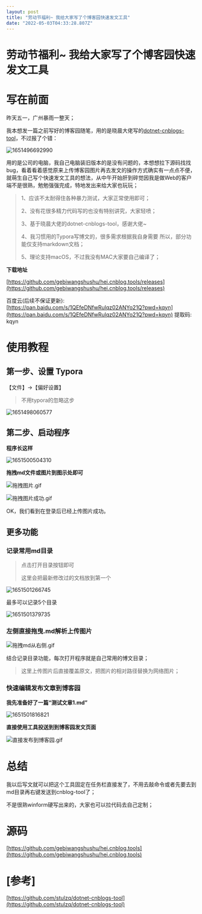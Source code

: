 ```yaml
---
layout: post
title: "劳动节福利~ 我给大家写了个博客园快速发文工具"
date: "2022-05-03T04:33:28.807Z"
---
```

劳动节福利~ 我给大家写了个博客园快速发文工具
=======================

写在前面
====

昨天五一，广州暴雨一整天；

我本想发一篇之前写好的博客园随笔，用的是晓晨大佬写的[dotnet-cnblogs-tool](https://github.com/stulzq/dotnet-cnblogs-tool)，不过报了个错：

![1651496692990](https://img2022.cnblogs.com/blog/641760/202205/641760-20220502230201749-2088274089.png)

用的是公司的电脑，我自己电脑装旧版本的是没有问题的，本想想拉下源码找找bug，看着看着感觉原来上传博客园图片再去发文的操作方式确实有一点点不便，就萌生自己写个快速发文工具的想法，从中午开始肝到碎觉因我是做Web的客户端不是很熟，勉勉强强完成，特地发出来给大家也玩玩；

> 1、应该不太耐得住各种暴力测试，大家正常使用即可；
> 
> 2、没有花很多精力代码写的也没有特别讲究，大家轻喷；
> 
> 3、基于晓晨大佬的dotnet-cnblogs-tool，感谢大佬~
> 
> 4、我习惯用的Typora写博文的，很多需求根据我自身需要 所以，部分功能仅支持markdown文档；
> 
> 5、理论支持macOS，不过我没有MAC大家要自己编译了；

**下载地址**

[https://github.com/gebiwangshushu/hei.cnblog.tools/releases](https://github.com/gebiwangshushu/hei.cnblog.tools/releases)

百度云(后续不保证更新): [https://pan.baidu.com/s/1QEfeDNfwRulqz02ANYo21Q?pwd=kqyn](https://pan.baidu.com/s/1QEfeDNfwRulqz02ANYo21Q?pwd=kqyn) 提取码: kqyn

使用教程
====

第一步、设置 Typora
-------------

【文件】->【偏好设置】

> 不用typora的忽略这步

![1651498060577](https://img2022.cnblogs.com/blog/641760/202205/641760-20220502230201524-1588653939.png)

第二步、启动程序
--------

**程序长这样**

![1651500504310](https://img2022.cnblogs.com/blog/641760/202205/641760-20220502230201310-52071572.png)

**拖拽md文件或图片到图示处即可**

![拖拽图片.gif](https://img2022.cnblogs.com/blog/641760/202205/641760-20220502230201047-177245739.gif)

![拖拽图片成功.gif](https://img2022.cnblogs.com/blog/641760/202205/641760-20220502230200707-1920617849.gif)

OK，我们看到在登录后已经上传图片成功。

更多功能
----

### 记录常用md目录

> 点击打开目录按钮即可
> 
> 这里会把最新修改过的文档放到第一个

![1651501266745](https://img2022.cnblogs.com/blog/641760/202205/641760-20220502230200470-634154757.png)

最多可以记录5个目录

![1651501379735](https://img2022.cnblogs.com/blog/641760/202205/641760-20220502230200174-1481025367.png)

### 左侧直接拖曳.md解析上传图片

![拖拽md从右侧.gif](https://img2022.cnblogs.com/blog/641760/202205/641760-20220502230159785-1216291795.gif)

结合记录目录功能，每次打开程序就是自己常用的博文目录；

> 这里上传图片后直接覆盖原文，把图片的相对路径替换为网络图片；

### 快速编辑发布文章到博客园

**我先准备好了一篇“测试文章1.md”**

![1651501816821](https://img2022.cnblogs.com/blog/641760/202205/641760-20220502230158583-665148295.png)

**直接使用工具投送到到博客园发文页面**

![直接发布到博客园.gif](https://img2022.cnblogs.com/blog/641760/202205/641760-20220502230158044-241409867.gif)

总结
==

我以后写文就可以把这个工具固定在任务栏直接发了，不用去敲命令或者先要去到md目录再右键发送到cnblog-tool了；

不是很熟winform硬写出来的，大家也可以拉代码去自己定制；

源码
==

[https://github.com/gebiwangshushu/hei.cnblog.tools](https://github.com/gebiwangshushu/hei.cnblog.tools)

\[参考\]
======

[https://github.com/stulzq/dotnet-cnblogs-tool](https://github.com/stulzq/dotnet-cnblogs-tool)